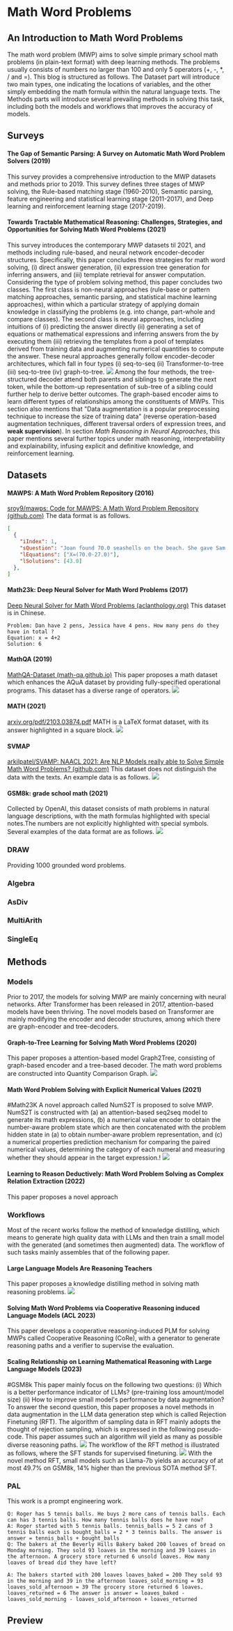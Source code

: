 # Math Word Problems

## An Introduction to Math Word Problems
The math word problem (MWP) aims to solve simple primary school math problems (in plain-text format) with deep learning methods. The problems usually consists of numbers no larger than 100 and only 5 operators (+, -, \*, / and =).
This blog is structured as follows. The Dataset part will introduce two main types, one indicating the locations of variables, and the other simply embedding the math formula within the natural language texts. The Methods parts will introduce several prevailing methods in solving this task, including both the models and workflows that improves the accuracy of models.

## Surveys
#### The Gap of Semantic Parsing: A Survey on Automatic Math Word Problem Solvers (2019)
This survey provides a comprehensive introduction to the MWP datasets and methods prior to 2019. This survey defines three stages of MWP solving, the Rule-based matching stage (1960-2010), Semantic parsing, feature engineering and statistical learning stage (2011-2017), and Deep learning and reinforcement learning stage (2017-2019).

#### Towards Tractable Mathematical Reasoning: Challenges, Strategies, and Opportunities for Solving Math Word Problems (2021)
This survey introduces the contemporary MWP datasets til 2021, and methods including rule-based, and neural network encoder-decoder structures. Specifically, this paper concludes three strategies for math word solving, (i) direct answer generation, (ii) expression tree generation for inferring answers, and (iii) template retrieval for answer computation. Considering the type of problem solving method, this paper concludes two classes. The first class is non-neural approaches (rule-base or pattern matching approaches, semantic parsing, and statistical machine learning approaches), within which a particular strategy of applying domain knowledge in classifying the problems (e.g. into change, part-whole and compare classes). The second class is neural approaches, including intuitions of (i) predicting the answer directly (ii) generating a set of equations or mathematical expressions and inferring answers from the by executing them (iii) retrieving the templates from a pool of templates derived from training data and augmenting numerical quantities to compute the answer. These neural approaches generally follow encoder-decoder architectures, which fall in four types (i) seq-to-seq (ii) Transformer-to-tree (iii) seq-to-tree (iv) graph-to-tree. 
![](../asset/截屏2023-08-16%2000.48.41.png)
Among the four methods, the tree-structured decoder attend both parents and siblings to generate the next token, while the bottom-up representation of sub-tree of a sibling could further help to derive better outcomes. The graph-based encoder aims to learn different types of relationships among the constituents of MWPs. This section also mentions that "Data augmentation is a popular preprocessing technique to increase the size of training data" (reverse operation-based augmentation techniques, different traversal orders of expression trees, and **weak supervision**). 
In section *Math Reasoning in Neural Approaches*, this paper mentions several further topics under math reasoning, interpretability and explainability, infusing explicit and definitive knowledge, and reinforcement learning. 

## Datasets
#### MAWPS: A Math Word Problem Repository (2016)
[sroy9/mawps: Code for MAWPS: A Math Word Problem Repository (github.com)](https://github.com/sroy9/mawps)
The data format is as follows.
```json
[
  {
    "iIndex": 1,
    "sQuestion": "Joan found 70.0 seashells on the beach. She gave Sam some of her seashells . She has 27.0 seashells . How many seashells did she give to Sam ?",
    "lEquations": ["X=(70.0-27.0)"],
    "lSolutions": [43.0]
  },
]
```

#### Math23k: Deep Neural Solver for Math Word Problems (2017)
[Deep Neural Solver for Math Word Problems (aclanthology.org)](https://aclanthology.org/D17-1088.pdf)
This dataset is in Chinese.
```Text
Problem: Dan have 2 pens, Jessica have 4 pens. How many pens do they have in total ? 
Equation: x = 4+2 
Solution: 6
```
#### MathQA (2019)
[MathQA-Dataset (math-qa.github.io)](https://math-qa.github.io/math-QA/)
This paper proposes a math dataset which enhances the AQuA dataset by providing fully-specified operational programs.
This dataset has a diverse range of operators.
![](../asset/截屏2023-08-14%2022.14.36.png)
#### MATH (2021)
[arxiv.org/pdf/2103.03874.pdf](https://arxiv.org/pdf/2103.03874.pdf)
MATH is a LaTeX format dataset, with its answer highlighted in a square block.
![](../asset/Pasted%20image%2020230814171003.png)


#### SVMAP
[arkilpatel/SVAMP: NAACL 2021: Are NLP Models really able to Solve Simple Math Word Problems? (github.com)](https://github.com/arkilpatel/SVAMP)
This dataset does not distinguish the data with the texts. An example data is as follows.
![](../asset/Pasted%20image%2020230814173843.png)


#### GSM8k: grade school math (2021)
Collected by OpenAI, this dataset consists of math problems in natural language descriptions, with the math formulas highlighted with special notes.The numbers are not explicitly highlighted with special symbols.
Several examples of the data format are as follows.
![](../asset/Pasted%20image%2020230814170723.png)

### DRAW
Providing 1000 grounded word problems.

### Algebra


### AsDiv



### MultiArith


### SingleEq





## Methods
### Models
Prior to 2017, the models for solving MWP are mainly concerning with neural networks. After Transformer has been released in 2017, attention-based models have been thriving. The novel models based on Transformer are mainly modifying the encoder and decoder structures, among which there are graph-encoder and tree-decoders.
#### Graph-to-Tree Learning for Solving Math Word Problems (2020)
This paper proposes a attention-based model Graph2Tree, consisting of graph-based encoder and a tree-based decoder.
The math word problems are constructed into Quantity Comparison Graph. 
![](../asset/截屏2023-08-14%2023.12.24.png)


#### Math Word Problem Solving with Explicit Numerical Values (2021)
#Math23K 
A novel approach called NumS2T is proposed to solve MWP. NumS2T is constructed with (a) an attention-based seq2seq model to generate its math expressions, (b) a numerical value encoder to obtain the number-aware problem state which are then concatenated with the problem hidden state in (a) to obtain number-aware problem representation, and (c) a numerical properties prediction mechanism for comparing the paired numerical values, determining the category of each numeral and measuring whether they should appear in the target expression.!
![](../asset/截屏2023-08-14%2022.46.32.png)

#### Learning to Reason Deductively: Math Word Problem Solving as Complex Relation Extraction (2022)
This paper proposes a novel approach



### Workflows
Most of the recent works follow the method of knowledge distilling, which means to generate high quality data with LLMs and then train a small model with the generated (and sometimes then augmented) data. The workflow of such tasks mainly assembles that of the following paper.
#### Large Language Models Are Reasoning Teachers
This paper proposes a knowledge distilling method in solving math reasoning problems.
![](../asset/Pasted%20image%2020230814211856.png)


#### Solving Math Word Problems via Cooperative Reasoning induced Language Models (ACL 2023)
This paper develops a cooperative reasoning-induced PLM for solving MWPs called Cooperative Reasoning (CoRe), with a generator to generate reasoning paths and a verifier to supervise the evaluation. 


#### Scaling Relationship on Learning Mathematical Reasoning with Large Language Models (2023)
#GSM8k
This paper mainly focus on the following two questions: (i) Which is a better performance indicator of LLMs? (pre-training loss amount/model size) (ii) How to improve small model's performance by data augmentation?
To answer the second question, this paper proposes a novel methods in data augmentation in the LLM data generation step which is called Rejection Finetuning (RFT). The algorithm of sampling data in RFT mainly adopts the thought of rejection sampling, which is expressed in the following pseudo-code. This paper assumes such an algorithm will yield as many as possible diverse reasoning paths.
![](../asset/Pasted%20image%2020230814215707.png)
The workflow of the RFT method is illustrated as follows, where the SFT stands for supervised finetuning.
![](../asset/截屏2023-08-14%2021.59.33.png)
With the novel method RFT, small models such as Llama-7b yields an accuracy of at most 49.7% on GSM8k, 14% higher than the previous SOTA method SFT.



### PAL
This work is a prompt engineering work.
```Text
Q: Roger has 5 tennis balls. He buys 2 more cans of tennis balls. Each can has 3 tennis balls. How many tennis balls does he have now? 
A: Roger started with 5 tennis balls. tennis_balls = 5 2 cans of 3 tennis balls each is bought_balls = 2 * 3 tennis balls. The answer is answer = tennis_balls + bought_balls 
Q: The bakers at the Beverly Hills Bakery baked 200 loaves of bread on Monday morning. They sold 93 loaves in the morning and 39 loaves in the afternoon. A grocery store returned 6 unsold loaves. How many loaves of bread did they have left?
```

```Text
A: The bakers started with 200 loaves loaves_baked = 200 They sold 93 in the morning and 39 in the afternoon loaves_sold_morning = 93 loaves_sold_afternoon = 39 The grocery store returned 6 loaves. loaves_returned = 6 The answer is answer = loaves_baked - loaves_sold_morning - loaves_sold_afternoon + loaves_returned
```




## Preview

